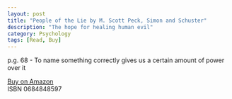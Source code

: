```yaml
---
layout: post
title: "People of the Lie by M. Scott Peck, Simon and Schuster"
description: "The hope for healing human evil"
category: Psychology
tags: [Read, Buy]
---
```


p.g. 68 - To name something correctly gives us a certain amount of power over it  

[Buy on Amazon](http://www.amazon.com/People-Lie-Hope-Healing-Human/dp/0684848597)  
ISBN 0684848597
